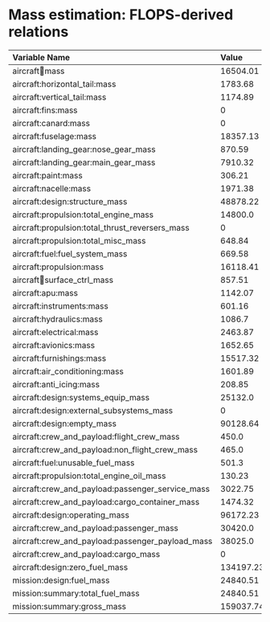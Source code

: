 # Mass estimation: FLOPS-derived relations
| Variable Name | Value | Units |
| :- | :- | :- |
| aircraft:wing:mass | 16504.01 | lbm |
| aircraft:horizontal_tail:mass | 1783.68 | lbm |
| aircraft:vertical_tail:mass | 1174.89 | lbm |
| aircraft:fins:mass | 0 | lbm |
| aircraft:canard:mass | 0 | lbm |
| aircraft:fuselage:mass | 18357.13 | lbm |
| aircraft:landing_gear:nose_gear_mass | 870.59 | lbm |
| aircraft:landing_gear:main_gear_mass | 7910.32 | lbm |
| aircraft:paint:mass | 306.21 | lbm |
| aircraft:nacelle:mass | 1971.38 | lbm |
| aircraft:design:structure_mass | 48878.22 | lbm |
| aircraft:propulsion:total_engine_mass | 14800.0 | lbm |
| aircraft:propulsion:total_thrust_reversers_mass | 0 | lbm |
| aircraft:propulsion:total_misc_mass | 648.84 | lbm |
| aircraft:fuel:fuel_system_mass | 669.58 | lbm |
| aircraft:propulsion:mass | 16118.41 | lbm |
| aircraft:wing:surface_ctrl_mass | 857.51 | lbm |
| aircraft:apu:mass | 1142.07 | lbm |
| aircraft:instruments:mass | 601.16 | lbm |
| aircraft:hydraulics:mass | 1086.7 | lbm |
| aircraft:electrical:mass | 2463.87 | lbm |
| aircraft:avionics:mass | 1652.65 | lbm |
| aircraft:furnishings:mass | 15517.32 | lbm |
| aircraft:air_conditioning:mass | 1601.89 | lbm |
| aircraft:anti_icing:mass | 208.85 | lbm |
| aircraft:design:systems_equip_mass | 25132.0 | lbm |
| aircraft:design:external_subsystems_mass | 0 | lbm |
| aircraft:design:empty_mass | 90128.64 | lbm |
| aircraft:crew_and_payload:flight_crew_mass | 450.0 | lbm |
| aircraft:crew_and_payload:non_flight_crew_mass | 465.0 | lbm |
| aircraft:fuel:unusable_fuel_mass | 501.3 | lbm |
| aircraft:propulsion:total_engine_oil_mass | 130.23 | lbm |
| aircraft:crew_and_payload:passenger_service_mass | 3022.75 | lbm |
| aircraft:crew_and_payload:cargo_container_mass | 1474.32 | lbm |
| aircraft:design:operating_mass | 96172.23 | lbm |
| aircraft:crew_and_payload:passenger_mass | 30420.0 | lbm |
| aircraft:crew_and_payload:passenger_payload_mass | 38025.0 | lbm |
| aircraft:crew_and_payload:cargo_mass | 0 | lbm |
| aircraft:design:zero_fuel_mass | 134197.23 | lbm |
| mission:design:fuel_mass | 24840.51 | lbm |
| mission:summary:total_fuel_mass | 24840.51 | lbm |
| mission:summary:gross_mass | 159037.74 | lbm |
